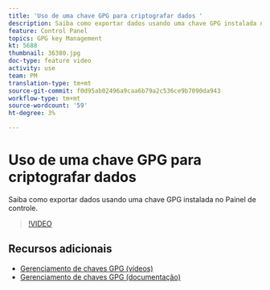 ```yaml
---
title: 'Uso de uma chave GPG para criptografar dados '
description: Saiba como exportar dados usando uma chave GPG instalada no Painel de controle.
feature: Control Panel
topics: GPG key Management
kt: 5688
thumbnail: 36380.jpg
doc-type: feature video
activity: use
team: PM
translation-type: tm+mt
source-git-commit: f0d95ab02496a9caa6b79a2c536ce9b7090da943
workflow-type: tm+mt
source-wordcount: '59'
ht-degree: 3%

---
```



# Uso de uma chave GPG para criptografar dados

Saiba como exportar dados usando uma chave GPG instalada no Painel de controle.

>[!VIDEO](https://video.tv.adobe.com/v/36380?quality=12)

## Recursos adicionais

* [Gerenciamento de chaves GPG (vídeos)](./gpg-key-management-overview.md)
* [Gerenciamento de chaves GPG (documentação)](https://docs.adobe.com/content/help/en/control-panel/using/instances-settings/gpg-keys-management.html)
